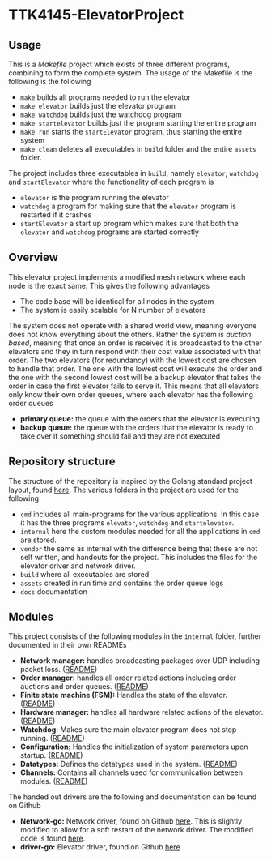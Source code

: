 # TTK4145-ElevatorProject

## Usage

This is a *Makefile* project which exists of three different programs, combining
to form the complete system. The usage of the Makefile is the following is 
the following

* `make` builds all programs needed to run the elevator
* `make elevator` builds just the elevator program
* `make watchdog` builds just the watchdog program
* `make startelevator` builds just the program starting the entire program
* `make run` starts the `startElevator` program, thus starting the entire 
system
* `make clean` deletes all executables in `build` folder and the entire `assets` 
folder.

The project includes three executables in `build`, namely `elevator`, `watchdog`
and `startElevator` where the functionality of each program is

* `elevator` is the program running the elevator
* `watchdog` a program for making sure that the `elevator` program is restarted
if it crashes
* `startElevator` a start up program which makes sure that both the `elevator`
and `watchdog` programs are started correctly

## Overview

This elevator project implements a modified mesh network where each node is 
the exact same. This gives the following advantages

* The code base will be identical for all nodes in the system
* The system is easily scalable for N number of elevators

The system does not operate with a shared world view, meaning everyone does not
know everything about the others. Rather the system is *auction based*, meaning
that once an order is received it is broadcasted to the other elevators and they
in turn respond with their cost value associated with that order. The two 
elevators (for redundancy) with the lowest cost are chosen to handle that order.
The one with the lowest cost will execute the order and the one with the second
lowest cost will be a backup elevator that takes the order in case the first 
elevator fails to serve it. This means that all elevators only know their own 
order queues, where each elevator has the following order queues

* **primary queue:** the queue with the orders that the elevator is executing
* **backup queue:** the queue with the orders that the elevator is ready to take
over if something should fail and they are not executed

## Repository structure

The structure of the repository is inspired by the Golang standard project 
layout, found [here](https://github.com/golang-standards/project-layout). The 
various folders in the project are used for the following

* `cmd` includes all main-programs for the various applications. In this case it
has the three programs `elevator`, `watchdog` and `startelevator`.
* `internal` here the custom modules needed for all the applications in `cmd` 
are stored.
* `vendor` the same as internal with the difference being that these are not 
self written, and handouts for the project. This includes the files for the 
elevator driver and network driver.
* `build` where all executables are stored
* `assets` created in run time and contains the order queue logs
* `docs` documentation

## Modules

This project consists of the following modules in the `internal` folder, further
documented in their own READMEs

* **Network manager:** handles broadcasting packages over UDP including packet 
loss. ([README](./internal/networkmanager/README.md))
* **Order manager:** handles all order related actions including order auctions
and order queues. ([README](./internal/ordermanager/README.md))
* **Finite state machine (FSM):** Handles the state of the elevator.
([README](./internal/fsm/README.md))
* **Hardware manager:** handles all hardware related actions of the elevator.
([README](./internal/hwmanager/README.md))
* **Watchdog:** Makes sure the main elevator program does not stop running.
([README](./internal/watchdog/README.md))
* **Configuration:** Handles the initialization of system parameters upon 
startup. ([README](./internal/configuration/README.md))
* **Datatypes:** Defines the datatypes used in the system. 
([README](./internal/datatypes/README.md))
* **Channels:** Contains all channels used for communication between modules.
([README](./internal/channels/README.md))


The handed out drivers are the following and documentation can be found on
Github

* **Network-go:** Network driver, found on Github 
[here](https://github.com/TTK4145/Network-go). This is slightly modified to 
allow for a soft restart of the network driver. The modified code is found
[here](./vendor/github.com/TTK4145/Network-go/network/bcast/bcast.go).
* **driver-go:** Elevator driver, found on Github 
[here](https://github.com/TTK4145/driver-go) 

